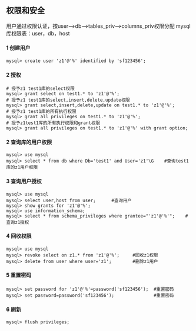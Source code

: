 ## 权限和安全

用户通过权限认证，按user-->db-->tables_priv-->columns_priv权限分配
mysql库权限表：user，db，host

#### 1 创建用户

```mysql
mysql> create user 'z1'@'%' identified by 'sf123456'; 
```



#### 2 授权

```mysql
# 授予z1 test1库的select权限
mysql> grant select on test1.* to 'z1'@'%';
# 授予z1 test1库的select,insert,delete,update权限
mysql> grant select,insert,delete,update on test1.* to 'z1'@'%';
# 授予z1 test1库的所有执行权限
mysql> grant all privileges on test1.* to 'z1'@'%'; 
# 授予z1test1库的所有执行权限和grant权限
mysql> grant all privileges on test1.* to 'z1'@'%' with grant option; 
```



#### 2 查询库的用户权限

```mysql
mysql> use mysql
mysql> select * from db where Db='test1' and User='z1'\G	#查询test1库的z1用户权限
```



#### 3 查询用户授权

```mysql
mysql> use mysql
mysql> select user,host from user;		#查询用户
mysql> show grants for 'z1'@'%';	
mysql> use information_schema;
mysql> select * from schema_privileges where grantee="'z1'@'%'";	#查询z1授权
```



#### 4 回收权限

```mysql
mysql> use mysql
mysql> revoke select on z1.* from 'z1'@'%';  	#回收z1权限
mysql> delete from user where user='z1';  		#删除z1用户
```



#### 5 重置密码

```mysql
mysql> set password for 'z1'@'%'=password('sf123456');	#重置密码
mysql> set password=password('sf123456');				#重置密码
```



#### 6 刷新

```mysql
mysql> flush privileges;
```



